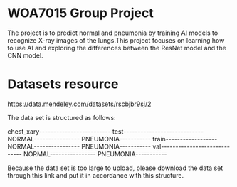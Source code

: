 # WOA7015 Group Project
The project is to predict normal and pneumonia by training AI models to recognize X-ray images of the lungs.This project focuses on learning how to use AI and exploring the differences between the ResNet model and the CNN model.

# Datasets resource
https://data.mendeley.com/datasets/rscbjbr9sj/2

The data set is structured as follows:

  chest_xary-------------------------
      test----------------------------
          NORMAL----------------
          PNEUMONIA-----------
      train------------------
          NORMAL----------------
          PNEUMONIA-----------
    val-----------------------------
          NORMAL----------------
          PNEUMONIA-----------
  

Because the data set is too large to upload, please download the data set through this link and put it in accordance with this structure.
